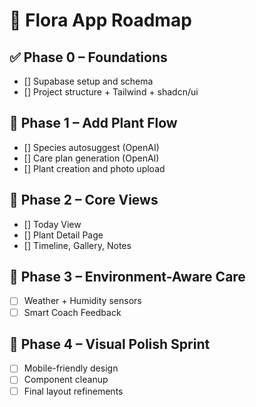 # 🌱 Flora App Roadmap

## ✅ Phase 0 – Foundations
- [] Supabase setup and schema
- [] Project structure + Tailwind + shadcn/ui

## 🌱 Phase 1 – Add Plant Flow
- [] Species autosuggest (OpenAI)
- [] Care plan generation (OpenAI)
- [] Plant creation and photo upload

## 🌾 Phase 2 – Core Views
- [] Today View
- [] Plant Detail Page
- [] Timeline, Gallery, Notes

## 🌿 Phase 3 – Environment-Aware Care
- [ ] Weather + Humidity sensors
- [ ] Smart Coach Feedback

## 🧭 Phase 4 – Visual Polish Sprint
- [ ] Mobile-friendly design
- [ ] Component cleanup
- [ ] Final layout refinements